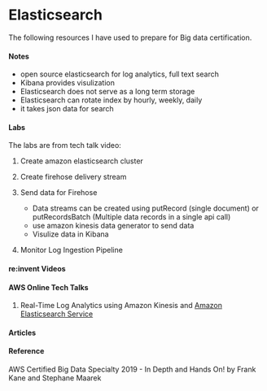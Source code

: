 
# Elasticsearch

The following resources I have used to prepare for Big data certification.

#### Notes

- open source elasticsearch for log analytics, full text search
- Kibana provides visulization
- Elasticsearch does not serve as a long term storage
- Elasticsearch can rotate index by hourly, weekly, daily
- it takes json data for search

#### Labs

The labs are from tech talk video:

1. Create amazon elasticsearch cluster

2. Create firehose delivery stream

3. Send data for Firehose
	- Data streams can be created using putRecord (single document) or putRecordsBatch (Multiple data records in a single api call)
	- use amazon kinesis data generator to send data
	- Visulize data in Kibana

4. Monitor Log Ingestion Pipeline

#### re:invent Videos

#### AWS Online Tech Talks

1. Real-Time Log Analytics using Amazon Kinesis and [Amazon Elasticsearch Service](https://youtu.be/NfkGpjrdy_Y)
#### Articles

#### Reference
AWS Certified Big Data Specialty 2019 - In Depth and Hands On! by Frank Kane and Stephane Maarek
